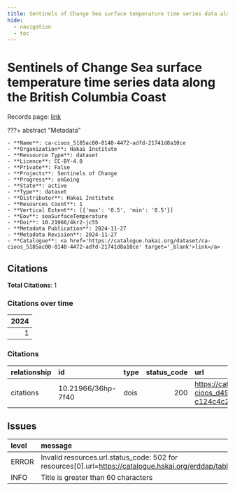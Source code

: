 ```yaml
---
title: Sentinels of Change Sea surface temperature time series data along the British Columbia Coast
hide:
  - navigation
  - toc
---
```


# Sentinels of Change Sea surface temperature time series data along the British Columbia Coast

Records page: <a href='https://catalogue.hakai.org/dataset/ca-cioos_5185ac00-8148-4472-adfd-21741d8a10ce' target='_blank'>link</a>

???+ abstract "Metadata"

    - **Name**: ca-cioos_5185ac00-8148-4472-adfd-21741d8a10ce 
    - **Organization**: Hakai Institute 
    - **Ressource Type**: dataset 
    - **Licence**: CC-BY-4.0 
    - **Private**: False 
    - **Projects**: Sentinels of Change 
    - **Progress**: onGoing 
    - **State**: active 
    - **Type**: dataset 
    - **Distributor**: Hakai Institute 
    - **Resources Count**: 1 
    - **Vertical Extent**: [{'max': '0.5', 'min': '0.5'}] 
    - **Eov**: seaSurfaceTemperature 
    - **Doi**: 10.21966/4kr2-jc55 
    - **Metadata Publication**: 2024-11-27 
    - **Metadata Revision**: 2024-11-27 
    - **Catalogue**: <a href='https://catalogue.hakai.org/dataset/ca-cioos_5185ac00-8148-4472-adfd-21741d8a10ce' target='_blank'>link</a> 

<div id='map'></div>


## Citations

**Total Citations**: 1

### Citations over time

|   2024 |
|-------:|
|      1 |

### Citations

| relationship   | id                 | type   |   status_code | url                                                                               |
|:---------------|:-------------------|:-------|--------------:|:----------------------------------------------------------------------------------|
| citations      | 10.21966/36hp-7f40 | dois   |           200 | https://catalogue.hakai.org/dataset/ca-cioos_d4942b86-d362-40a3-9399-c124c4c263bd |




## Issues
| level   | message                                                                                                                               |
|:--------|:--------------------------------------------------------------------------------------------------------------------------------------|
| ERROR   | Invalid resources.url.status_code: 502 for resources[0].url=https://catalogue.hakai.org/erddap/tabledap/HakaiSentinelTemperature.html |
| INFO    | Title is greater than 60 characters                                                                                                   |


<script>
   document.addEventListener("DOMContentLoaded", function() {
    var map = L.map('map').setView([51.505, -125.09], 5);
    L.tileLayer('https://tile.openstreetmap.org/{z}/{x}/{y}.png', {
        maxZoom: 19,
        attribution: '&copy; <a href="http://www.openstreetmap.org/copyright">OpenStreetMap</a>'
    }).addTo(map);
    var geojsonFeature = {
        "type": "Feature",
        "properties": {
            "name" : "Sentinels of Change Sea surface temperature time series data along the British Columbia Coast"
        },
        "geometry": {'type': 'Polygon', 'coordinates': [[[-123.6, 48.25], [-123.2, 48.37], [-123.3, 48.71], [-123.0, 48.8], [-123.3, 49.09], [-123.0, 49.1], [-122.4, 49.39], [-122.6, 49.56], [-123.6, 49.55], [-124.8, 50.1], [-125.8, 50.51], [-127.5, 51.15], [-128.6, 52.64], [-130.4, 54.77], [-133.4, 54.37], [-132.8, 52.99], [-130.8, 51.58], [-128.3, 50.21], [-126.5, 49.17], [-125.2, 48.63], [-124.3, 48.43], [-123.6, 48.25]]]}
    }
    L.geoJSON(geojsonFeature).addTo(map);
   })
</script>